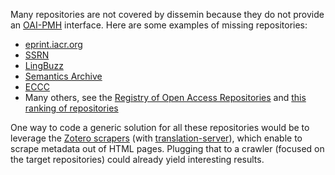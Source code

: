 Many repositories are not covered by dissemin because they do not provide
an [OAI-PMH](https://www.openarchives.org/pmh/) interface.
Here are some examples of missing
repositories:

 * [eprint.iacr.org](http://eprint.iacr.org/)
 * [SSRN](http://www.ssrn.com/en/)
 * [LingBuzz](http://ling.auf.net/lingbuzz)
 * [Semantics Archive](http://semanticsarchive.net/)
 * [ECCC](http://eccc.hpi-web.de/)
 * Many others, see the [Registry of Open Access
   Repositories](http://roar.eprints.org/) and [this ranking of
   repositories](http://repositories.webometrics.info/en/world)

One way to code a generic solution for all these repositories would
be to leverage the [Zotero scrapers](https://github.com/zotero/translators)
(with [translation-server](https://github.com/zotero/translation-server)), which
enable to scrape metadata out of HTML pages. Plugging that to a crawler
(focused on the target repositories) could already yield interesting results.

